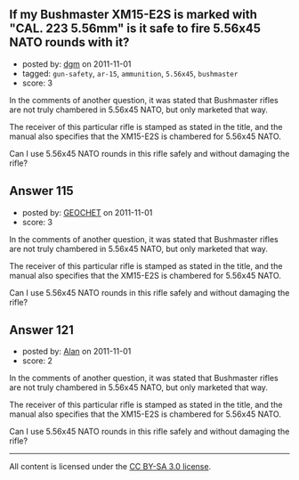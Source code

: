 ## If my Bushmaster XM15-E2S is marked with "CAL. 223 5.56mm" is it safe to fire 5.56x45 NATO rounds with it?

- posted by: [dgm](https://stackexchange.com/users/-1/78-dgm) on 2011-11-01
- tagged: `gun-safety`, `ar-15`, `ammunition`, `5.56x45`, `bushmaster`
- score: 3

In the comments of another question, it was stated that Bushmaster rifles are not truly chambered in 5.56x45 NATO, but only marketed that way.

The receiver of this particular rifle is stamped as stated in the title, and the manual also specifies that the XM15-E2S is chambered for 5.56x45 NATO.

Can I use 5.56x45 NATO rounds in this rifle safely and without damaging the rifle?


## Answer 115

- posted by: [GEOCHET](https://stackexchange.com/users/-1/22-geochet) on 2011-11-01
- score: 3

In the comments of another question, it was stated that Bushmaster rifles are not truly chambered in 5.56x45 NATO, but only marketed that way.

The receiver of this particular rifle is stamped as stated in the title, and the manual also specifies that the XM15-E2S is chambered for 5.56x45 NATO.

Can I use 5.56x45 NATO rounds in this rifle safely and without damaging the rifle?


## Answer 121

- posted by: [Alan](https://stackexchange.com/users/-1/107-alan) on 2011-11-01
- score: 2

In the comments of another question, it was stated that Bushmaster rifles are not truly chambered in 5.56x45 NATO, but only marketed that way.

The receiver of this particular rifle is stamped as stated in the title, and the manual also specifies that the XM15-E2S is chambered for 5.56x45 NATO.

Can I use 5.56x45 NATO rounds in this rifle safely and without damaging the rifle?



---

All content is licensed under the [CC BY-SA 3.0 license](https://creativecommons.org/licenses/by-sa/3.0/).
